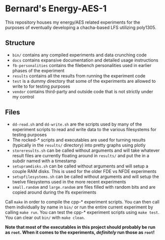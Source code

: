 # Bernard's Energy-AES-1

This repository houses my energy/AES related experiments for the purposes of eventually developing a chacha-based LFS utilizing poly1305.

## Structure

* `bin/` contains any compiled experiments and data crunching code
* `docs` contains expansive documentation and detailed usage instructions
* `fb-personalities` contains the filebench personalities used in earlier phases of the experiment
* `results` contains all the results from running the experiment code
* `test` is a dummy directory that some of the experiments are allowed to write to for testing purposes
* `vendor` contains third-party and outside code that is not strictly under my control

## Files

* `dd-read.sh` and `dd-write.sh` are the scripts used by many of the experiment scripts to read and write data to the various filesystems for testing purposes
* The rocked-* scripts and executables are used for turning results (typically in the `results/` directory) into pretty graphs using plotly
* `storeresults.sh` can be called without arguments and will take whatever result files are currently floating around in `results/` and put the in a subdir named with a timestamp
* `setupramdisks.sh` can be called without arguments and will setup a couple RAM disks. This is used for the older FDE vs NFDE experiments
* `setupfilesystems.sh` can be called without arguments and will setup the twelve filesystems used in the more recent experiments
* `small.random` and `large.random` are files filled with random bits and are copied around during the lfs experiments

Call `make` in order to compile the cpp-* experiment scripts. You can then call them individually by name in `bin/` or run the entire current experiment by calling `make run`. You can test the cpp-* experiment scripts using `make test`. You can clear out `bin/` with `make clean`.

**Note that most of the executables in this project should probably be run as `root`. When it comes to the experiments, _definitely_ run those as `root`!**
